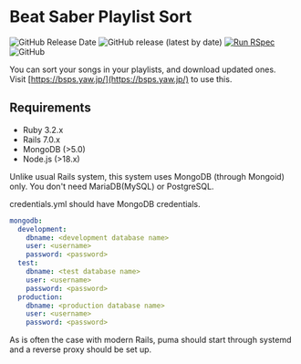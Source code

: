 # Beat Saber Playlist Sort

![GitHub Release Date](https://img.shields.io/github/release-date/yaws-k/bs-playlist-sort)
![GitHub release (latest by date)](https://img.shields.io/github/v/release/yaws-k/bs-playlist-sort)
[![Run RSpec](https://github.com/yaws-k/bs-playlist-sort/actions/workflows/rspec.yml/badge.svg)](https://github.com/yaws-k/bs-playlist-sort/actions/workflows/rspec.yml)
![GitHub](https://img.shields.io/github/license/yaws-k/bs-playlist-sort)

You can sort your songs in your playlists, and download updated ones.  
Visit [https://bsps.yaw.jp/](https://bsps.yaw.jp/) to use this.

## Requirements

* Ruby 3.2.x
* Rails 7.0.x
* MongoDB (>5.0)
* Node.js (>18.x)

Unlike usual Rails system, this system uses MongoDB (through Mongoid) only. You don't need MariaDB(MySQL) or PostgreSQL.

credentials.yml should have MongoDB credentials.

```yaml
mongodb:
  development:
    dbname: <development database name>
    user: <username>
    password: <password>
  test:
    dbname: <test database name>
    user: <username>
    password: <password>
  production:
    dbname: <production database name>
    user: <username>
    password: <password>
```

As is often the case with modern Rails, puma should start through systemd and a reverse proxy should be set up.
